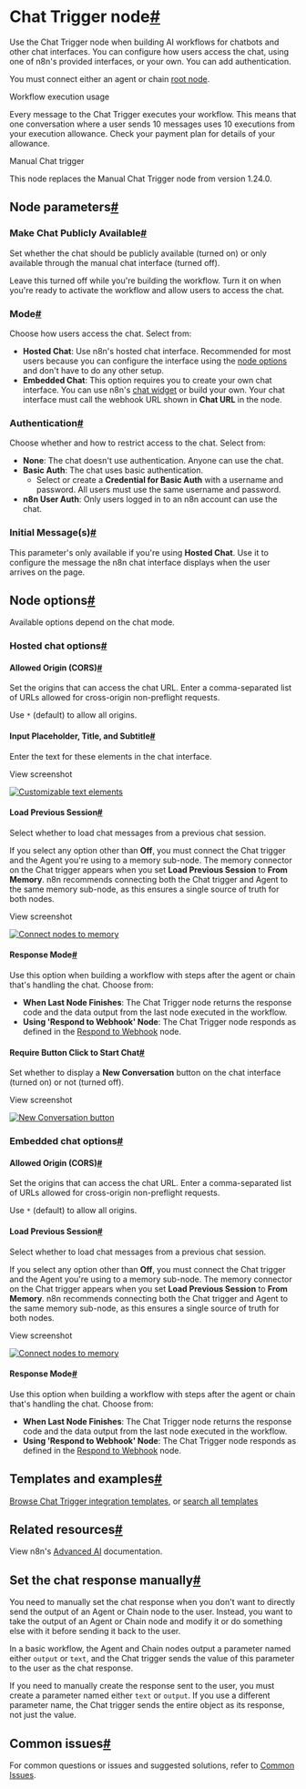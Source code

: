 [](https://github.com/n8n-io/n8n-docs/edit/main/docs/integrations/builtin/core-nodes/n8n-nodes-langchain.chattrigger/index.md "Edit this page")

# Chat Trigger node[#](#chat-trigger-node "Permanent link")

Use the Chat Trigger node when building AI workflows for chatbots and other chat interfaces. You can configure how users access the chat, using one of n8n's provided interfaces, or your own. You can add authentication.

You must connect either an agent or chain [root node](../../cluster-nodes/root-nodes/).

Workflow execution usage

Every message to the Chat Trigger executes your workflow. This means that one conversation where a user sends 10 messages uses 10 executions from your execution allowance. Check your payment plan for details of your allowance.

Manual Chat trigger

This node replaces the Manual Chat Trigger node from version 1.24.0.

## Node parameters[#](#node-parameters "Permanent link")

### Make Chat Publicly Available[#](#make-chat-publicly-available "Permanent link")

Set whether the chat should be publicly available (turned on) or only available through the manual chat interface (turned off).

Leave this turned off while you're building the workflow. Turn it on when you're ready to activate the workflow and allow users to access the chat.

### Mode[#](#mode "Permanent link")

Choose how users access the chat. Select from:

*   **Hosted Chat**: Use n8n's hosted chat interface. Recommended for most users because you can configure the interface using the [node options](#node-options) and don't have to do any other setup.
*   **Embedded Chat**: This option requires you to create your own chat interface. You can use n8n's [chat widget](https://www.npmjs.com/package/@n8n/chat) or build your own. Your chat interface must call the webhook URL shown in **Chat URL** in the node.

### Authentication[#](#authentication "Permanent link")

Choose whether and how to restrict access to the chat. Select from:

*   **None**: The chat doesn't use authentication. Anyone can use the chat.
*   **Basic Auth**: The chat uses basic authentication.
    *   Select or create a **Credential for Basic Auth** with a username and password. All users must use the same username and password.
*   **n8n User Auth**: Only users logged in to an n8n account can use the chat.

### Initial Message(s)[#](#initial-messages "Permanent link")

This parameter's only available if you're using **Hosted Chat**. Use it to configure the message the n8n chat interface displays when the user arrives on the page.

## Node options[#](#node-options "Permanent link")

Available options depend on the chat mode.

### Hosted chat options[#](#hosted-chat-options "Permanent link")

#### Allowed Origin (CORS)[#](#allowed-origin-cors "Permanent link")

Set the origins that can access the chat URL. Enter a comma-separated list of URLs allowed for cross-origin non-preflight requests.

Use `*` (default) to allow all origins.

#### Input Placeholder, Title, and Subtitle[#](#input-placeholder-title-and-subtitle "Permanent link")

Enter the text for these elements in the chat interface.

View screenshot

[![Customizable text elements](../../../../_images/integrations/builtin/core-nodes/chat-trigger/hosted-text-elements.png)](https://docs.n8n.io/_images/integrations/builtin/core-nodes/chat-trigger/hosted-text-elements.png)

#### Load Previous Session[#](#load-previous-session "Permanent link")

Select whether to load chat messages from a previous chat session.

If you select any option other than **Off**, you must connect the Chat trigger and the Agent you're using to a memory sub-node. The memory connector on the Chat trigger appears when you set **Load Previous Session** to **From Memory**. n8n recommends connecting both the Chat trigger and Agent to the same memory sub-node, as this ensures a single source of truth for both nodes.

View screenshot

[![Connect nodes to memory](../../../../_images/integrations/builtin/core-nodes/chat-trigger/connect-memory.png)](https://docs.n8n.io/_images/integrations/builtin/core-nodes/chat-trigger/connect-memory.png)

#### Response Mode[#](#response-mode "Permanent link")

Use this option when building a workflow with steps after the agent or chain that's handling the chat. Choose from:

*   **When Last Node Finishes**: The Chat Trigger node returns the response code and the data output from the last node executed in the workflow.
*   **Using 'Respond to Webhook' Node**: The Chat Trigger node responds as defined in the [Respond to Webhook](../n8n-nodes-base.respondtowebhook/) node.

#### Require Button Click to Start Chat[#](#require-button-click-to-start-chat "Permanent link")

Set whether to display a **New Conversation** button on the chat interface (turned on) or not (turned off).

View screenshot

[![New Conversation button](../../../../_images/integrations/builtin/core-nodes/chat-trigger/new-conversation-button.png)](https://docs.n8n.io/_images/integrations/builtin/core-nodes/chat-trigger/new-conversation-button.png)

### Embedded chat options[#](#embedded-chat-options "Permanent link")

#### Allowed Origin (CORS)[#](#allowed-origin-cors_1 "Permanent link")

Set the origins that can access the chat URL. Enter a comma-separated list of URLs allowed for cross-origin non-preflight requests.

Use `*` (default) to allow all origins.

#### Load Previous Session[#](#load-previous-session_1 "Permanent link")

Select whether to load chat messages from a previous chat session.

If you select any option other than **Off**, you must connect the Chat trigger and the Agent you're using to a memory sub-node. The memory connector on the Chat trigger appears when you set **Load Previous Session** to **From Memory**. n8n recommends connecting both the Chat trigger and Agent to the same memory sub-node, as this ensures a single source of truth for both nodes.

View screenshot

[![Connect nodes to memory](../../../../_images/integrations/builtin/core-nodes/chat-trigger/connect-memory.png)](https://docs.n8n.io/_images/integrations/builtin/core-nodes/chat-trigger/connect-memory.png)

#### Response Mode[#](#response-mode_1 "Permanent link")

Use this option when building a workflow with steps after the agent or chain that's handling the chat. Choose from:

*   **When Last Node Finishes**: The Chat Trigger node returns the response code and the data output from the last node executed in the workflow.
*   **Using 'Respond to Webhook' Node**: The Chat Trigger node responds as defined in the [Respond to Webhook](../n8n-nodes-base.respondtowebhook/) node.

## Templates and examples[#](#templates-and-examples "Permanent link")

[Browse Chat Trigger integration templates](https://n8n.io/integrations/chat-trigger/), or [search all templates](https://n8n.io/workflows/)

## Related resources[#](#related-resources "Permanent link")

View n8n's [Advanced AI](../../../../advanced-ai/) documentation.

## Set the chat response manually[#](#set-the-chat-response-manually "Permanent link")

You need to manually set the chat response when you don't want to directly send the output of an Agent or Chain node to the user. Instead, you want to take the output of an Agent or Chain node and modify it or do something else with it before sending it back to the user.

In a basic workflow, the Agent and Chain nodes output a parameter named either `output` or `text`, and the Chat trigger sends the value of this parameter to the user as the chat response.

If you need to manually create the response sent to the user, you must create a parameter named either `text` or `output`. If you use a different parameter name, the Chat trigger sends the entire object as its response, not just the value.

## Common issues[#](#common-issues "Permanent link")

For common questions or issues and suggested solutions, refer to [Common Issues](common-issues/).